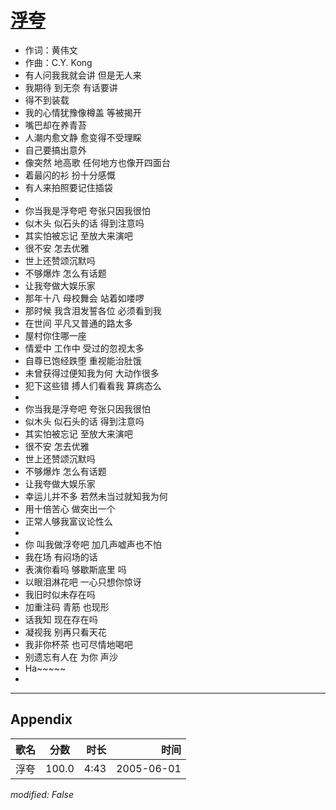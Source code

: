 # [浮夸](https://music.163.com/song?id=66282)

* 作词：黄伟文
* 作曲：C.Y. Kong
* 有人问我我就会讲 但是无人来
* 我期待 到无奈 有话要讲
* 得不到装载
* 我的心情犹豫像樽盖 等被揭开
* 嘴巴却在养青苔
* 人潮内愈文静 愈变得不受理睬
* 自己要搞出意外
* 像突然 地高歌 任何地方也像开四面台
* 着最闪的衫 扮十分感慨
* 有人来拍照要记住插袋
* 
* 你当我是浮夸吧 夸张只因我很怕
* 似木头 似石头的话 得到注意吗
* 其实怕被忘记 至放大来演吧
* 很不安 怎去优雅
* 世上还赞颂沉默吗
* 不够爆炸 怎么有话题
* 让我夸做大娱乐家
* 那年十八 母校舞会 站着如喽啰
* 那时候 我含泪发誓各位 必须看到我
* 在世间 平凡又普通的路太多
* 屋村你住哪一座
* 情爱中 工作中 受过的忽视太多
* 自尊已饱经跌堕 重视能治肚饿
* 未曾获得过便知我为何 大动作很多
* 犯下这些错 搏人们看看我 算病态么
* 
* 你当我是浮夸吧 夸张只因我很怕
* 似木头 似石头的话 得到注意吗
* 其实怕被忘记 至放大来演吧
* 很不安 怎去优雅
* 世上还赞颂沉默吗
* 不够爆炸 怎么有话题
* 让我夸做大娱乐家
* 幸运儿并不多 若然未当过就知我为何
* 用十倍苦心 做突出一个
* 正常人够我富议论性么
* 
* 你 叫我做浮夸吧 加几声嘘声也不怕
* 我在场 有闷场的话
* 表演你看吗 够歇斯底里 吗
* 以眼泪淋花吧 一心只想你惊讶
* 我旧时似未存在吗
* 加重注码 青筋 也现形
* 话我知 现在存在吗
* 凝视我 别再只看天花
* 我非你杯茶 也可尽情地喝吧
* 别遗忘有人在 为你 声沙
* Ha~~~~~
* 


---

## Appendix

|歌名|分数|时长|时间|
|:---|:---:|---:|---:|
|浮夸|100.0|4:43|2005-06-01

*modified: False*